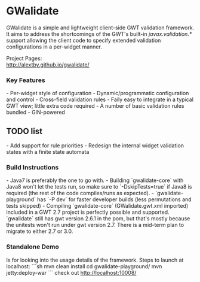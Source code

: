 GWalidate
===============
<p>
GWalidate is a simple and lightweight client-side GWT validation framework. <br/>
It aims to address the shortcomings of the GWT's built-in <i>javax.validation.*</i> support allowing the client code
to specify extended validation configurations in a per-widget manner.
</p>
<p>
Project Pages:<br>
<a href="http://alextby.github.io/gwalidate/">http://alextby.github.io/gwalidate/</a>
</p>

<h3>Key Features</h3>
 - Per-widget style of configuration
 - Dynamic/programmatic configuration and control
 - Cross-field validation rules
 - Faily easy to integrate in a typical GWT view; little extra code required
 - A number of basic validation rules bundled
 - GIN-powered

<h2>TODO list</h2>
 - Add support for rule priorities
 - Redesign the internal widget validation states with a finite state automata

<h3>Build Instructions</h3>
 - Java7 is preferably the one to go with.
 - Building `gwalidate-core` with Java8 won't let the tests run, so make sure to `-DskipTests=true` if Java8 is required (the rest of the code compiles/runs as expected).
 - `gwalidate-playground` has `-P dev` for faster developer builds (less permutations and tests skipped)
 - Compiling `gwalidate-core` (GWalidate.gwt.xml imported) included in a GWT 2.7 project is perfectly possible and supported. `gwalidate` still has gwt version 2.6.1 in the pom, but that's mostly because the unitests won't run under gwt version 2.7. There is a mid-term plan to migrate to either 2.7 or 3.0.

<h3>Standalone Demo</h3>
Is for looking into the usage details of the framework. Steps to launch at localhost:
```sh
  mvn clean install
  cd gwalidate-playground/
  mvn jetty:deploy-war
```
check out <a href="http://localhost:10008">http://localhost:10008/</a>
